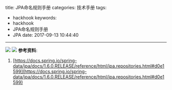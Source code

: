 title: JPA命名规则手册
categories: 技术手册
tags:
  - hackhook
keywords:
  - hackhook
  - JPA命名规则手册
  - JPA
date: 2017-09-13 10:44:40
---
![](http://7wy48o.com1.z0.glb.clouddn.com/2017-09-13-024617.jpg)
![](http://7wy48o.com1.z0.glb.clouddn.com/2017-09-13-025124.jpg)
**参考资料**:
1. [https://docs.spring.io/spring-data/jpa/docs/1.6.0.RELEASE/reference/html/jpa.repositories.html#d0e1599](https://docs.spring.io/spring-data/jpa/docs/1.6.0.RELEASE/reference/html/jpa.repositories.html#d0e1599)